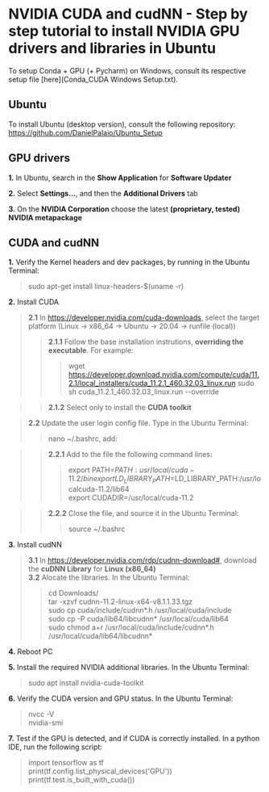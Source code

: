 # NVIDIA CUDA and cudNN - Step by step tutorial to install NVIDIA GPU drivers and libraries in Ubuntu  
To setup Conda + GPU (+ Pycharm) on Windows, consult its respective setup file [here](Conda_CUDA Windows Setup.txt).

## Ubuntu 

To install Ubuntu (desktop version), consult the following repository:  
https://github.com/DanielPalaio/Ubuntu_Setup  

## GPU drivers

**1.** In Ubuntu, search in the **Show Application** for **Software Updater** 
   
**2.** Select **Settings...**, and then the **Additional Drivers** tab

**3.** On the **NVIDIA Corporation** choose the latest **(proprietary, tested) NVIDIA metapackage**  

## CUDA and cudNN

**1.** Verify the Kernel headers and dev packages, by running in the Ubuntu Terminal:  
> sudo apt-get install linux-headers-$(uname -r)  

**2.** Install CUDA  
> **2.1** In https://developer.nvidia.com/cuda-downloads, select the target platform (Linux -> x86_64 -> Ubuntu -> 20.04 -> runfile (local)) 
>> **2.1.1** Follow the base installation instrutions, **overriding the executable**. For example:
>>> wget https://developer.download.nvidia.com/compute/cuda/11.2.1/local_installers/cuda_11.2.1_460.32.03_linux.run
>>> sudo sh cuda_11.2.1_460.32.03_linux.run --override  

>> **2.1.2** Select only to install the **CUDA toolkit**   

> **2.2** Update the user login config file. Type in the Ubuntu Terminal:  
>> nano ~/.bashrc, add:  

>> **2.2.1** Add to the file the following command lines:  
>>> export PATH=$PATH:usr/local/cuda-11.2/bin  
>>> export LD_LIBRARY_PATH=$LD_LIBRARY_PATH:/usr/localcuda-11.2/lib64  
>>> export CUDADIR=/usr/local/cuda-11.2  

>> **2.2.2** Close the file, and source it in the Ubuntu Terminal:  
>>> source ~/.bashrc  

**3.** Install cudNN  
> **3.1** In https://developer.nvidia.com/rdp/cudnn-download#, download the **cuDNN Library** for **Linux (x86_64)**  
> **3.2** Alocate the libraries. In the Ubuntu Terminal:  
>> cd Downloads/  
>> tar -xzvf cudnn-11.2-linux-x64-v8.1.1.33.tgz  
>> sudo cp cuda/include/cudnn*.h /usr/local/cuda/include  
>> sudo cp -P cuda/lib64/libcudnn* /usr/local/cuda/lib64   
>> sudo chmod a+r /usr/local/cuda/include/cudnn*.h /usr/local/cuda/lib64/libcudnn*  

**4.** Reboot PC  

**5.** Install the required NVIDIA additional libraries. In the Ubuntu Terminal:  
> sudo apt install nvidia-cuda-toolkit  

**6.** Verify the CUDA version and GPU status. In the Ubuntu Terminal:  
> nvcc -V  
> nvidia-smi  

**7.** Test if the GPU is detected, and if CUDA is correctly installed. In a python IDE, run the following script:
> import tensorflow as tf  
> print(tf.config.list_physical_devices('GPU'))  
> print(tf.test.is_built_with_cuda())  


  
	

